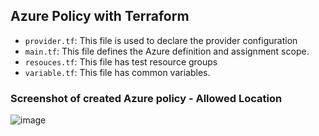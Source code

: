 ## Azure Policy with Terraform

-  `provider.tf`: This file is used to declare the provider configuration
-  `main.tf`: This file defines the Azure definition and assignment scope.  
-  `resouces.tf`: This file has test resource groups
-  `variable.tf`: This file has common variables.

### Screenshot of created Azure policy - Allowed Location 
![image](https://github.com/user-attachments/assets/8880cc9b-f7fb-4861-9c5b-4d9fac61d1ad)

